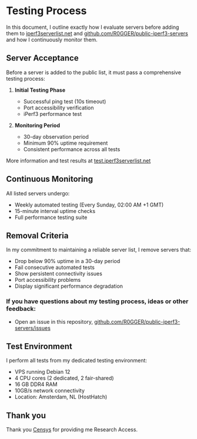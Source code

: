 # Testing Process

In this document, I outline exactly how I evaluate servers before adding them to [iperf3serverlist.net](https://iperf3serverlist.net) and [github.com/R0GGER/public-iperf3-servers](https://github.com/R0GGER/public-iperf3-servers) and how I continuously monitor them.

## Server Acceptance

Before a server is added to the public list, it must pass a comprehensive testing process:

1. **Initial Testing Phase**
   - Successful ping test (10s timeout)
   - Port accessibility verification
   - iPerf3 performance test

2. **Monitoring Period**
   - 30-day observation period
   - Minimum 90% uptime requirement
   - Consistent performance across all tests

More information and test results at [test.iperf3serverlist.net](https://test.iperf3serverlist.net)

## Continuous Monitoring

All listed servers undergo:
- Weekly automated testing (Every Sunday, 02:00 AM +1 GMT)
- 15-minute interval uptime checks
- Full performance testing suite

## Removal Criteria

In my commitment to maintaining a reliable server list, I remove servers that:
- Drop below 90% uptime in a 30-day period
- Fail consecutive automated tests
- Show persistent connectivity issues
- Port accessibility problems
- Display significant performance degradation

### If you have questions about my testing process, ideas or other feedback:
- Open an issue in this repository, [github.com/R0GGER/public-iperf3-servers/issues](https://github.com/R0GGER/public-iperf3-servers/issues)

## Test Environment

I perform all tests from my dedicated testing environment:
- VPS running Debian 12
- 4 CPU cores (2 dedicated, 2 fair-shared)
- 16 GB DDR4 RAM
- 10GB/s network connectivity
- Location: Amsterdam, NL (HostHatch)

## Thank you

Thank you [Censys](https://censys.com) for providing me Research Access. 
